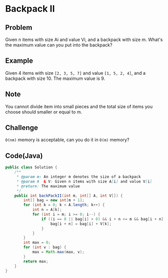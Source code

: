 # Backpack II

## Problem

Given n items with size Ai and value Vi, and a backpack with size m. What's the maximum value can you put into the backpack?

## Example

Given 4 items with size `[2, 3, 5, 7]` and value `[1, 5, 2, 4]`, and a backpack with size 10. The maximum value is 9.

## Note

You cannot divide item into small pieces and the total size of items you choose should smaller or equal to m.

## Challenge

`O(nm)` memory is acceptable, can you do it in `O(m)` memory?

## Code(Java)

```java
public class Solution {
    /**
     * @param m: An integer m denotes the size of a backpack
     * @param A  & V: Given n items with size A[i] and value V[i]
     * @return: The maximum value
     */
    public int backPackII(int m, int[] A, int V[]) {
        int[] bag = new int[m + 1];
        for (int k = 0; k < A.length; k++) {
            int n = A[k];
            for (int i = m; i >= 0; i--) {
                if ((i == 0 || bag[i] > 0) && i + n <= m && bag[i + n] < bag[i] + V[k]) {
                    bag[i + n] = bag[i] + V[k];
                }
            }
        }
        int max = 0;
        for (int v : bag) {
            max = Math.max(max, v);
        }
        return max;
    }
}
```
